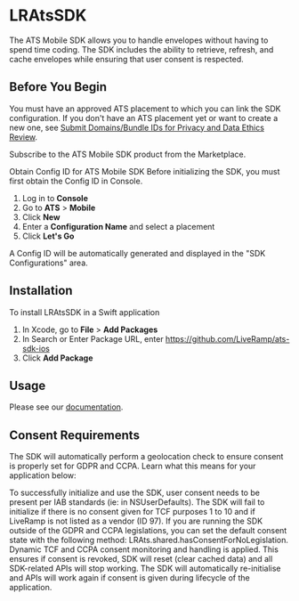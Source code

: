 # LRAtsSDK

The ATS Mobile SDK allows you to handle envelopes without having to spend time coding. The SDK includes the ability to retrieve, refresh, and cache envelopes while ensuring that user consent is respected.

## Before You Begin
You must have an approved ATS placement to which you can link the SDK configuration. If you don't have an ATS placement yet or want to create a new one, see [Submit Domains/Bundle IDs for Privacy and Data Ethics Review](https://docs.liveramp.com/privacy-manager/en/submit-ats-placement-for-privacy-and-data-ethics-review-html.html).

Subscribe to the ATS Mobile SDK product from the Marketplace.

Obtain Config ID for ATS Mobile SDK
Before initializing the SDK, you must first obtain the Config ID in Console.

1. Log in to **Console**
2. Go to **ATS** > **Mobile**
3. Click **New**
4. Enter a **Configuration Name** and select a placement
5. Click **Let's Go**

A Config ID will be automatically generated and displayed in the "SDK Configurations" area.

## Installation

To install LRAtsSDK in a Swift application
1. In Xcode, go to **File** > **Add Packages**
2. In Search or Enter Package URL, enter https://github.com/LiveRamp/ats-sdk-ios
3. Click **Add Package**

## Usage

Please see our [documentation](https://developers.liveramp.com/authenticatedtraffic-api/docs/ats-mobile-sdk-for-ios).

## Consent Requirements
The SDK will automatically perform a geolocation check to ensure consent is properly set for GDPR and CCPA. Learn what this means for your application below:

To successfully initialize and use the SDK, user consent needs to be present per IAB standards (ie: in NSUserDefaults).
The SDK will fail to initialize if there is no consent given for TCF purposes 1 to 10 and if LiveRamp is not listed as a vendor (ID 97).
If you are running the SDK outside of the GDPR and CCPA legislations, you can set the default consent state with the following method: LRAts.shared.hasConsentForNoLegislation.
Dynamic TCF and CCPA consent monitoring and handling is applied. This ensures if consent is revoked, SDK will reset (clear cached data) and all SDK-related APIs will stop working. The SDK will automatically re-initialise and APIs will work again if consent is given during lifecycle of the application.
